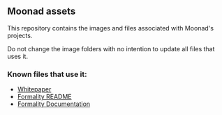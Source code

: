 ## Moonad assets

This repository contains the images and files associated with Moonad's projects.

Do not change the image folders with no intention to update all files that uses it.

### Known files that use it:
- [Whitepaper](https://github.com/moonad/Whitepaper/blob/master/README.md)
- [Formality README](https://github.com/moonad/Formality/blob/master/README.md)
- [Formality Documentation](https://github.com/moonad/Formality/blob/master/DOCUMENTATION.md)

